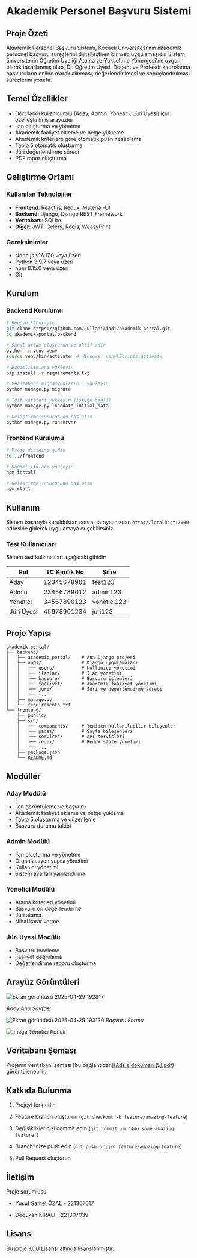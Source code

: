 # Akademik Personel Başvuru Sistemi

## Proje Özeti
Akademik Personel Başvuru Sistemi, Kocaeli Üniversitesi'nin akademik personel başvuru süreçlerini dijitalleştiren bir web uygulamasıdır. Sistem, üniversitenin Öğretim Üyeliği Atama ve Yükseltme Yönergesi'ne uygun olarak tasarlanmış olup, Dr. Öğretim Üyesi, Doçent ve Profesör kadrolarına başvuruların online olarak alınması, değerlendirilmesi ve sonuçlandırılması süreçlerini yönetir.

## Temel Özellikler
- Dört farklı kullanıcı rolü (Aday, Admin, Yönetici, Jüri Üyesi) için özelleştirilmiş arayüzler
- İlan oluşturma ve yönetme
- Akademik faaliyet ekleme ve belge yükleme
- Akademik kriterlere göre otomatik puan hesaplama
- Tablo 5 otomatik oluşturma
- Jüri değerlendirme süreci
- PDF rapor oluşturma

## Geliştirme Ortamı

### Kullanılan Teknolojiler
- **Frontend**: React.js, Redux, Material-UI
- **Backend**: Django, Django REST Framework
- **Veritabanı**: SQLite
- **Diğer**: JWT, Celery, Redis, WeasyPrint

### Gereksinimler
- Node.js v16.17.0 veya üzeri
- Python 3.9.7 veya üzeri
- npm 8.15.0 veya üzeri
- Git

## Kurulum

### Backend Kurulumu
```bash
# Repoyu klonlayın
git clone https://github.com/kullaniciadi/akademik-portal.git
cd akademik-portal/backend

# Sanal ortam oluşturun ve aktif edin
python -m venv venv
source venv/bin/activate  # Windows: venv\Scripts\activate

# Bağımlılıkları yükleyin
pip install -r requirements.txt

# Veritabanı migrasyonlarını uygulayın
python manage.py migrate

# Test verileri yükleyin (isteğe bağlı)
python manage.py loaddata initial_data

# Geliştirme sunucusunu başlatın
python manage.py runserver
```

### Frontend Kurulumu
```bash
# Proje dizinine gidin
cd ../frontend

# Bağımlılıkları yükleyin
npm install

# Geliştirme sunucusunu başlatın
npm start
```

## Kullanım
Sistem başarıyla kurulduktan sonra, tarayıcınızdan `http://localhost:3000` adresine giderek uygulamaya erişebilirsiniz.

### Test Kullanıcıları
Sistem test kullanıcıları aşağıdaki gibidir:

| Rol | TC Kimlik No | Şifre |
|-----|-------------|-------|
| Aday | 12345678901 | test123 |
| Admin | 23456789012 | admin123 |
| Yönetici | 34567890123 | yonetici123 |
| Jüri Üyesi | 45678901234 | juri123 |

## Proje Yapısı
```
akademik-portal/
├── backend/
│   ├── academic_portal/    # Ana Django projesi
│   ├── apps/               # Django uygulamaları
│   │   ├── users/          # Kullanıcı yönetimi
│   │   ├── ilanlar/        # İlan yönetimi
│   │   ├── basvuru/        # Başvuru işlemleri
│   │   ├── faaliyet/       # Akademik faaliyet yönetimi
│   │   ├── juri/           # Jüri ve değerlendirme süreci
│   │   └── ...
│   ├── manage.py
│   └── requirements.txt
└── frontend/
    ├── public/
    ├── src/
    │   ├── components/     # Yeniden kullanılabilir bileşenler
    │   ├── pages/          # Sayfa bileşenleri
    │   ├── services/       # API servisleri
    │   ├── redux/          # Redux state yönetimi
    │   └── ...
    ├── package.json
    └── README.md
```

## Modüller

### Aday Modülü
- İlan görüntüleme ve başvuru
- Akademik faaliyet ekleme ve belge yükleme
- Tablo 5 oluşturma ve düzenleme
- Başvuru durumu takibi

### Admin Modülü
- İlan oluşturma ve yönetme
- Organizasyon yapısı yönetimi
- Kullanıcı yönetimi
- Sistem ayarları yapılandırma

### Yönetici Modülü
- Atama kriterleri yönetimi
- Başvuru ön değerlendirme
- Jüri atama
- Nihai karar verme

### Jüri Üyesi Modülü
- Başvuru inceleme
- Faaliyet doğrulama
- Değerlendirme raporu oluşturma

## Arayüz Görüntüleri

![Ekran görüntüsü 2025-04-29 192817](https://github.com/user-attachments/assets/2da1fa79-cae4-4ddb-88c0-eadb7dcd5b61)

*Aday Ana Sayfası*

![Ekran görüntüsü 2025-04-29 193130](https://github.com/user-attachments/assets/01d89fdb-e378-4ae2-b9ea-e4590af14017)
*Başvuru Formu*

![image](https://github.com/user-attachments/assets/5b69e14e-552f-44ce-9f58-522383cf8e2a)
*Yönetici Paneli*

## Veritabanı Şeması
Projenin veritabanı şeması [bu bağlantıdan]([Adsız doküman (5).pdf](https://github.com/user-attachments/files/19965602/Adsiz.dokuman.5.pdf)) görüntülenebilir.

## Katkıda Bulunma
1. Projeyi fork edin
2. Feature branch oluşturun (`git checkout -b feature/amazing-feature`)

3. Değişikliklerinizi commit edin (`git commit -m 'Add some amazing feature'`)
4. Branch'inize push edin (`git push origin feature/amazing-feature`)
5. Pull Request oluşturun

## İletişim
Proje sorumlusu: 
- Yusuf Samet ÖZAL - 221307017

- Doğukan KIRALI - 221307039

## Lisans
Bu proje [KOU Lisansı](LICENSE) altında lisanslanmıştır.
